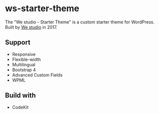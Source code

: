 # ws-starter-theme
The "We studio - Starter Theme" is a custom starter theme for WordPress. Built by <a href="https://we-studio.ch/" title="We studio">We studio</a> in 2017.

## Support
- Responsive
- Flexible-width
- Multilingual
- Bootstrap 4
- Advanced Custom Fields
- WPML

## Build with
- CodeKit
